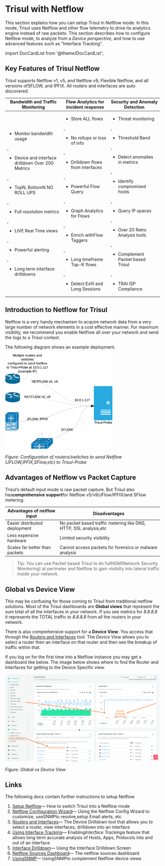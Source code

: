 # Trisul with Netflow

This section explains how you can setup Trisul in Netflow mode. In this mode, Trisul uses Netflow and other flow telemetry to drive its analytics engine instead of raw packets. This section describes how to configure Netflow mode, to analyze from a *Device perspective*, and how to use advanced features such as “Interface Tracking”.

import DocCardList from '@theme/DocCardList';

<DocCardList />

## Key Features of Trisul Netflow

Trisul supports Netflow v1, v5, and Netflow v9, Flexible Netflow, and all versions ofSFLOW, and IPFIX. All routers and interfaces are auto discovered.

| Bandwidth and Traffic Monitoring | Flow Analytics for incident response | Security and Anomaly Detection  |
| ----------------------------- | --------------------------------------- | ------------------------------ |
| <ul><li>Monitor bandwidth usage</li></ul>,  <ul><li>Device and interface drilldown Over 200 Metrics</li></ul>, <ul><li>TopN, BottomN NO ROLL UPS</li></ul>, <ul><li>Full resolution metrics</li></ul>, <ul><li>LIVE Real Time views</li></ul>, <ul><li>Powerful alerting</li></ul>, <ul><li>Long term interface drilldowns</li></ul> | <ul><li>Store ALL flows</li></ul>, <ul><li>No rollups or loss of info</li></ul>, <ul><li>Drilldown flows from interfaces</li></ul>, <ul><li>Powerful Flow Query</li></ul>, <ul><li>Graph Analytics for Flows</li></ul>, <ul><li>Enrich withFlow Taggers</li></ul>, <ul><li>Long timeframe Top-K flows</li></ul>, <ul><li>Detect Exfil and Long Sessions</li></ul> | <ul><li>Threat monitoring</li></ul>, <ul><li>Threshold Band</li></ul>, <ul><li>Detect anomalies in metrics</li></ul>, <ul><li>Identify compromised hosts</li></ul>, <ul><li>Query IP spaces</li></ul>, <ul><li>Over 20 Retro Analysis tools</li></ul>, <ul><li>Complement Packet based Trisul</li></ul>, <ul><li>TRAI ISP Compliance</li></ul> |

## Introduction to Netflow for Trisul

Netflow is a very handy mechanism to acquire network data from a very large number of network elements in a cost effective manner. For maximum visiblity, we recommend you enable Netflow all over your network and send the logs to a Trisul context.

The following diagram shows an example deployment.

![](images/netflow.png)

*Figure: Configuration of routers/switches to send Netflow (JFLOW,IPFIX,SFlow,etc) to Trisul-Probe*

## Advantages of Netflow vs Packet Capture

Trisul’s default input mode is raw packet capture. But Trisul also has**comprehensive support**for Netflow v5/v9/JFlow/IPFIX/and SFlow metering.

| Advantages of netflow input    | Disadvantages                                                     |
| ------------------------------ | ----------------------------------------------------------------- |
| Easier distributed deployment  | No packet based traffic metering like DNS, HTTP, SSL analysis,etc |
| Less expensive hardware        | Limited security visibility                                       |
| Scales far better than packets | Cannot access packets for forensics or malware analysis           |

> Tip: You can use Packet based Trisul to do fullNSM(Network Security Monitoring) at perimeter and Netflow to gain visibilty into lateral traffic inside your network.

## Global vs Device View

This may be confusing for those coming to Trisul from traditional netflow solutions. Most of the Trisul dashboards are **Global views** that represent the sum total of all the interfaces in your network. If you see metrics for *8.8.8.8* it represents the TOTAL traffic to *8.8.8.8* from all the routers in your network.

There is also comprehensive support for a **Device View**. You access that through the [Routers and Interfaces](/docs/ug/netflow/routers_and_interfaces) tool. The *Device View* allows you to select a router then an interface on that router and then see the breakup of traffic within that.

If you log on for the first time into a Netflow instance you may get a dashboard like below. The image below shows where to find the Router and Interfaces for getting to the Device Specific view.

![](images/Current_host.png)

*Figure: Global vs Device View*

## Links

The following docs contain further instructions to setup Netflow

1. [Setup Netflow](/docs/ug/netflow/netflow_setup)— How to switch Trisul into a Netflow mode
2. [Netflow Configuration Wizard](/docs/ug/netflow/netflow_wizard)— Using the Netflow Config Wizard to customize, useSNMPto resolve,setup Email alerts, etc
3. [Routers and Interfaces](/docs/ug/netflow/routers_and_interfaces)— The Device Drilldown tool that allows you to select a router, view interfaces, drilldown into an interface
4. [Using Interface Tracking](/docs/ug/netflow/interface_tracker)— Enabling*Interface Tracking*a feature that allows long term accurate analysis of Hosts, Apps, Protocols into and out of an interface
5. [Interface Drilldown](/docs/ug/netflow/drilldown)— Using the Interface Drilldown Screen
6. [Netflow Sources Dashboard](/docs/ug/netflow/sources)— The netflow sources dashboard
7. [UsingSNMP](/docs/ug/netflow/snmp)— UsingSNMPto complement Netflow device views
